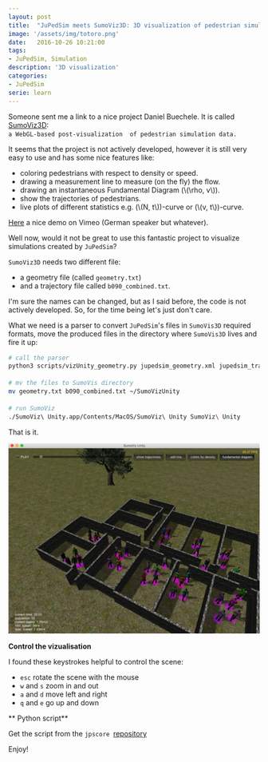 ```yaml
---
layout: post
title:  "JuPedSim meets SumoViz3D: 3D visualization of pedestrian simulations"
image: '/assets/img/totoro.png'
date:   2016-10-26 10:21:00
tags:
- JuPedSim, Simulation
description: '3D visualization'
categories:
- JuPedSim
serie: learn
---
```


<script src="https://cdn.mathjax.org/mathjax/latest/MathJax.js?config=TeX-AMS-MML_HTMLorMML" type="text/javascript"></script>

 Someone sent me a link to a nice project Daniel Buechele.
 It is called [SumoViz3D](https://github.com/danielbuechele/SumoViz3D):  
 `a WebGL-based post-visualization  of pedestrian simulation data.` 
 
 
 
 It seems that the project is not actively developed, however it is still very easy to use and has some nice features
 like:
 
 - coloring pedestrians with respect to density or speed.
 - drawing a measurement line to measure (on the fly) the flow. 
 - drawing an instantaneous Fundamental Diagram (\\(\rho, v\\)).
 - show the trajectories of pedestrians.
 - live plots of different statistics e.g. (\\(N, t\\))-curve or (\\(v, t\\))-curve.

[Here](https://vimeo.com/100908789) a nice demo on Vimeo (German speaker but whatever).

Well now, would it not be great to use this fantastic project to visualize simulations created by `JuPedSim`?

`SumoViz3D` needs two different file: 

- a geometry file (called `geometry.txt`) 
- and a trajectory file called `b090_combined.txt`.

I'm sure the names can be changed, but as I said before, the code is not actively developed. So, for the time being
 let's just don't care. 
 
What we need is a parser to convert `JuPedSim`'s files in `SumoVis3D` required formats, move the 
produced files in the directory where `SumoVis3D` lives and fire it up:

```bash
# call the parser 
python3 scripts/vizUnity_geometry.py jupedsim_geometry.xml jupedsim_trajectory.xml

# mv the files to SumoVis directory
mv geometry.txt b090_combined.txt ~/SumoVizUnity

# run SumoViz
./SumoViz\ Unity.app/Contents/MacOS/SumoViz\ Unity SumoViz\ Unity
```

That is it. 

![simulation](../assets/img/sumoviz.png)


**Control the vizualisation**

I found these keystrokes helpful to control the scene: 

- `esc` rotate the scene with the mouse
- `w` and `s` zoom in and out
- `a` and `d` move left and right
- `q` and `e` go up and down

** Python script** 

Get the script from the `jpscore `[repository](https://cst.version.fz-juelich.de/jupedsim/jpscore/blob/develop/scripts/vizUnity_geometry.py) 

Enjoy!



